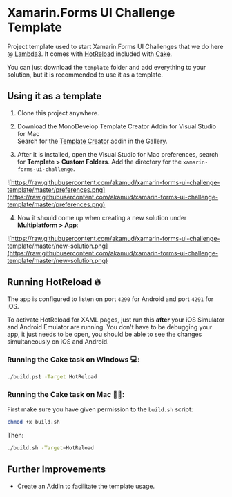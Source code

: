 # Xamarin.Forms UI Challenge Template

Project template used to start Xamarin.Forms UI Challenges that we do here @ [Lambda3](https://lambda3.com.br/). It comes with [HotReload](https://github.com/AndreiMisiukevich/HotReload) included with [Cake](https://cakebuild.net).

You can just download the `template` folder and add everything to your solution, but it is recommended to use it as a template.

## Using it as a template

1. Clone this project anywhere.

2. Download the MonoDevelop Template Creator Addin for Visual Studio for Mac  
Search for the [Template Creator](https://github.com/mrward/monodevelop-template-creator-addin) addin in the Gallery.

3. After it is installed, open the Visual Studio for Mac preferences, search for **Template > Custom Folders**. Add the directory for the `xamarin-forms-ui-challenge`.

![https://raw.githubusercontent.com/akamud/xamarin-forms-ui-challenge-template/master/preferences.png](https://raw.githubusercontent.com/akamud/xamarin-forms-ui-challenge-template/master/preferences.png)

4. Now it should come up when creating a new solution under **Multiplatform > App**:

![https://raw.githubusercontent.com/akamud/xamarin-forms-ui-challenge-template/master/new-solution.png](https://raw.githubusercontent.com/akamud/xamarin-forms-ui-challenge-template/master/new-solution.png)

## Running HotReload 🔥

The app is configured to listen on port `4290` for Android and port `4291` for iOS.

To activate HotReload for XAML pages, just run this **after** your iOS Simulator and Android Emulator are running. You don't have to be debugging your app, it just needs to be open, you should be able to see the changes simultaneously on iOS and Android.

### Running the Cake task on Windows 💻:

```bash
./build.ps1 -Target HotReload
```

### Running the Cake task on Mac 👩‍💻:

First make sure you have given permission to the `build.sh` script:

```bash
chmod +x build.sh
```

Then:

```bash
./build.sh -Target=HotReload
```

## Further Improvements

* Create an Addin to facilitate the template usage.
